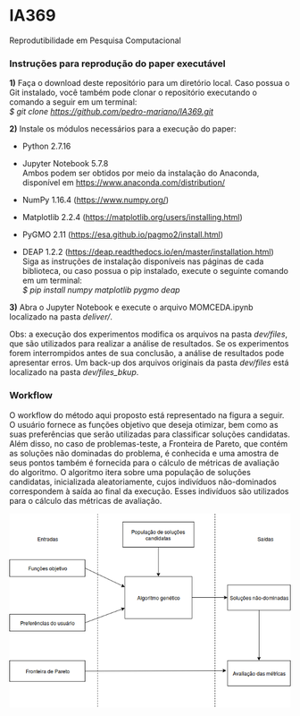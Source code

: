 # IA369
Reprodutibilidade em Pesquisa Computacional

### Instruções para reprodução do paper executável

**1)** Faça o download deste repositório para um diretório local. Caso possua o Git instalado, você também pode clonar o repositório executando o comando a seguir em um terminal: <br>
*$ git clone https://github.com/pedro-mariano/IA369.git*

**2)** Instale os módulos necessários para a execução do paper:

- Python 2.7.16
- Jupyter Notebook 5.7.8 <br>
Ambos podem ser obtidos por meio da instalação do Anaconda, disponível em https://www.anaconda.com/distribution/

- NumPy 1.16.4 (https://www.numpy.org/)
- Matplotlib 2.2.4 (https://matplotlib.org/users/installing.html)
- PyGMO 2.11 (https://esa.github.io/pagmo2/install.html)
- DEAP 1.2.2 (https://deap.readthedocs.io/en/master/installation.html) <br>
Siga as instruções de instalação disponíveis nas páginas de cada biblioteca, ou caso possua o pip instalado, execute o seguinte comando em um terminal:<br>
*$ pip install numpy matplotlib pygmo deap*

**3)** Abra o Jupyter Notebook e execute o arquivo MOMCEDA.ipynb localizado na pasta *deliver/*.

Obs: a execução dos experimentos modifica os arquivos na pasta *dev/files*, que são utilizados para realizar a análise de resultados. Se os experimentos forem interrompidos antes de sua conclusão, a análise de resultados pode apresentar erros. Um back-up dos arquivos originais da pasta *dev/files* está localizado na pasta *dev/files_bkup*.

### Workflow

O workflow do método aqui proposto está representado na figura a seguir. O usuário fornece as funções objetivo que deseja otimizar, bem como as suas preferências que serão utilizadas para classificar soluções candidatas. Além disso, no caso de problemas-teste, a Fronteira de Pareto, que contém as soluções não dominadas do problema, é conhecida e uma amostra de seus pontos também é fornecida para o cálculo de métricas de avaliação do algoritmo. O algoritmo itera sobre uma população de soluções candidatas, inicializada aleatoriamente, cujos indivíduos não-dominados correspondem à saída ao final da execução. Esses indivíduos são utilizados para o cálculo das métricas de avaliação.

<img src="figures/MOMCEDA-workflow.png">
